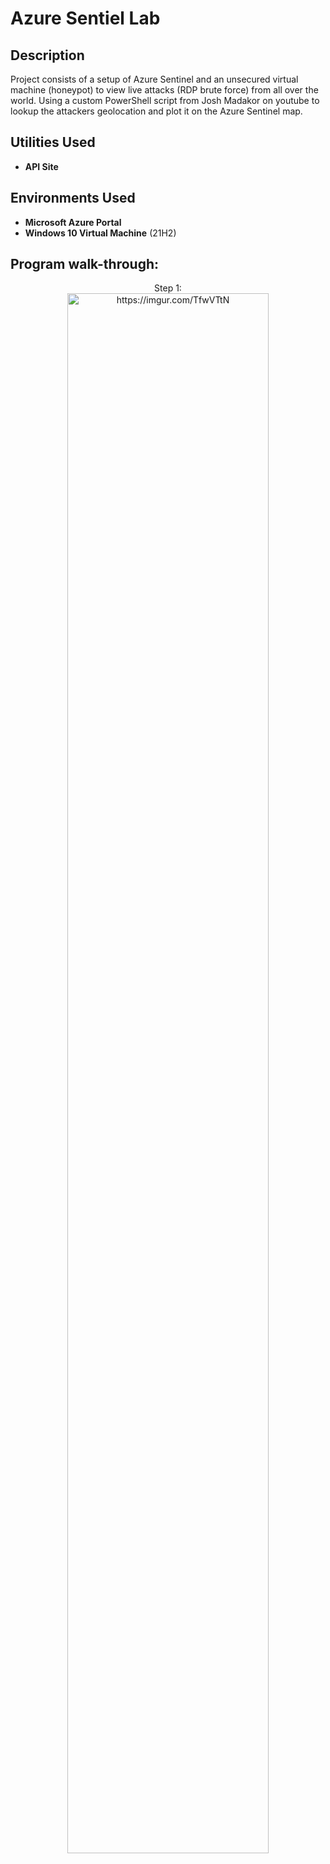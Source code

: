 <h1>Azure Sentiel Lab</h1>

<h2>Description</h2>
Project consists of a setup of Azure Sentinel and an unsecured virtual machine (honeypot) to view live attacks (RDP brute force) from all over the world. Using a custom PowerShell script from Josh Madakor on youtube to lookup the attackers geolocation and plot it on the Azure Sentinel map.
<br />


<h2>Utilities Used</h2>

- <b>API Site</b> 

<h2>Environments Used </h2>

- <b>Microsoft Azure Portal</b>
- <b>Windows 10 Virtual Machine</b> (21H2)

<h2>Program walk-through:</h2>

<p align="center">
Step 1: <br/>
<img src="Create a Resource Group" height="80%" width="80%" alt="https://imgur.com/TfwVTtN"/>
<br />
<br />

<!--
 ```diff
- text in red
+ text in green
! text in orange
# text in gray
@@ text in purple (and bold)@@
```
--!>
